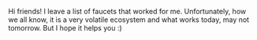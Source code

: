 Hi friends! I leave a list of faucets that worked for me. 
Unfortunately, how we all know, it is a very volatile ecosystem and what works today, may not tomorrow. 
But I hope it helps you :)
